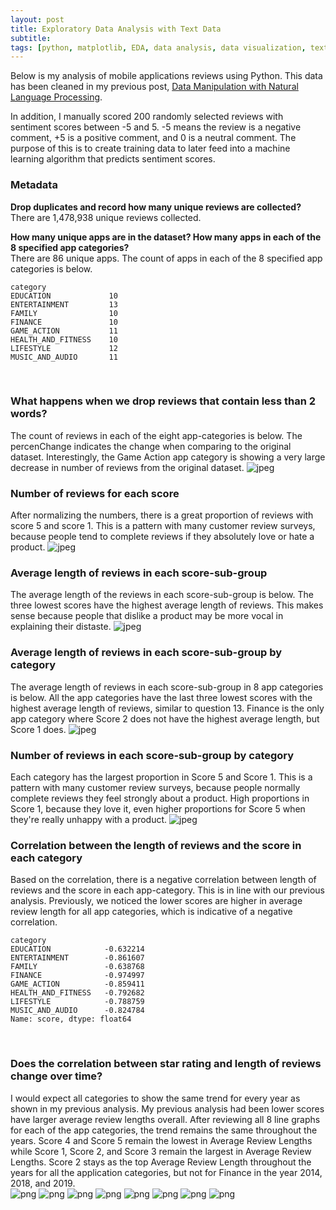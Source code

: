 ```yaml
---
layout: post
title: Exploratory Data Analysis with Text Data
subtitle:
tags: [python, matplotlib, EDA, data analysis, data visualization, text data, nltk, nlp]
---
```


Below is my analysis of mobile applications reviews using Python. This data has been cleaned in my previous post, [Data Manipulation with Natural Language Processing](https://nguyeneva.github.io/2019-12-12-NLTK-processing/).

In addition, I manually scored 200 randomly selected reviews with sentiment scores between -5 and 5. -5 means the review is a negative comment, +5 is a positive comment, and 0 is a neutral comment. The purpose of this is to create training data to later feed into a machine learning algorithm that predicts sentiment scores.

### Metadata
**Drop duplicates and record how many unique reviews are collected?**  
There are 1,478,938 unique reviews collected.  

**How many unique apps are in the dataset? How many apps in each of the 8 specified app categories?**  
There are 86 unique apps. The count of apps in each of the 8 specified app categories is below.  
```
category
EDUCATION             10
ENTERTAINMENT         13
FAMILY                10
FINANCE               10
GAME_ACTION           11
HEALTH_AND_FITNESS    10
LIFESTYLE             12
MUSIC_AND_AUDIO       11
```
<br>


### What happens when we drop reviews that contain less than 2 words?
The count of reviews in each of the eight app-categories is below. The percenChange indicates the change when comparing to the original dataset. Interestingly, the Game Action app category is showing a very large decrease in number of reviews from the original dataset.
![jpeg](/assets/img/EDA/1.jpeg)  

### Number of reviews for each score
After normalizing the numbers, there is a great proportion of reviews with score 5 and score 1. This is a pattern with many customer review surveys, because people tend to complete reviews if they absolutely love or hate a product.
![jpeg](/assets/img/EDA/2.jpeg)  

### Average length of reviews in each score-sub-group
The average length of the reviews in each score-sub-group is below. The three lowest scores have the highest average length of reviews. This makes sense because people that dislike a product may be more vocal in explaining their distaste.
![jpeg](/assets/img/EDA/3.jpeg)

###  Average length of reviews in each score-sub-group by category
The average length of reviews in each score-sub-group in 8 app categories is below. All the app categories have the last three lowest scores with the highest average length of reviews, similar to question 13. Finance is the only app category where Score 2 does not have the highest average length, but Score 1 does.
![jpeg](/assets/img/EDA/4.jpeg)

###  Number of reviews in each score-sub-group by category
Each category has the largest proportion in Score 5 and Score 1. This is a pattern with many customer review surveys, because people normally complete reviews they feel strongly about a product. High proportions in Score 1, because they love it, even higher proportions for Score 5 when they're really unhappy with a product.
![jpeg](/assets/img/EDA/5.jpeg)

### Correlation between the length of reviews and the score in each category
Based on the correlation, there is a negative correlation between length of reviews and the score in each app-category. This is in line with our previous analysis. Previously, we noticed the lower scores are higher in average review length for all app categories, which is indicative of a negative correlation.
```
category
EDUCATION            -0.632214
ENTERTAINMENT        -0.861607
FAMILY               -0.638768
FINANCE              -0.974997
GAME_ACTION          -0.859411
HEALTH_AND_FITNESS   -0.792682
LIFESTYLE            -0.788759
MUSIC_AND_AUDIO      -0.824784
Name: score, dtype: float64
```

<br>


### Does the correlation between star rating and length of reviews change over time?
I would expect all categories to show the same trend for every year as shown in my previous analysis. My previous analysis had been lower scores have larger average review lengths overall. After reviewing all 8 line graphs for each of the app categories, the trend remains the same throughout the years. Score 4 and Score 5 remain the lowest in Average Review Lengths while Score 1, Score 2, and Score 3 remain the largest in Average Review Lengths. Score 2 stays as the top Average Review Length throughout the years for all the application categories, but not for Finance in the year 2014, 2018, and 2019.  
![png](/assets/img/EDA/6.png)
![png](/assets/img/EDA/7.png)
![png](/assets/img/EDA/8.png)
![png](/assets/img/EDA/9.png)
![png](/assets/img/EDA/10.png)
![png](/assets/img/EDA/11.png)
![png](/assets/img/EDA/12.png)
![png](/assets/img/EDA/13.png)
